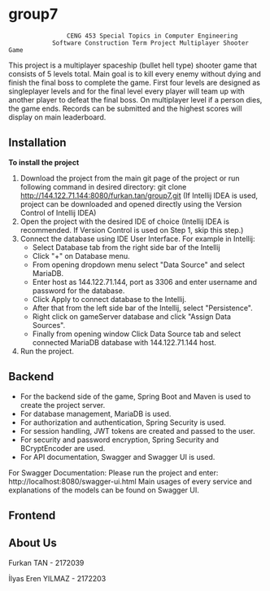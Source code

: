 # group7

                    CENG 453 Special Topics in Computer Engineering
                Software Construction Term Project Multiplayer Shooter Game


This project is a multiplayer spaceship (bullet hell type) shooter game that consists of 5 levels total. Main goal is to kill every enemy without dying and finish the final boss to complete the game. First four levels are designed as singleplayer levels and for the final level every player will team up with another player to defeat the final boss. On multiplayer level if a person dies, the game ends. Records can be submitted and the highest scores will display on main leaderboard.

## Installation
**To install the project**
1. Download the project from the main git page of the project or run following command in desired directory:
    git clone http://144.122.71.144:8080/furkan.tan/group7.git
(If Intellij IDEA is used, project can be downloaded and opened directly using the Version Control of Intellij IDEA)
2. Open the project with the desired IDE of choice (Intellij IDEA is recommended. If Version Control is used on Step 1, skip this step.)
3. Connect the database using IDE User Interface.
    For example in Intellij:
    *   Select Database tab from the right side bar of the Intellij
    *   Click "+" on Database menu.
    *   From opening dropdown menu select "Data Source" and select MariaDB.
    *   Enter host as 144.122.71.144, port as 3306 and enter username and password for the database.
    *   Click Apply to connect database to the Intellij.
    *   After that from the left side bar of the Intellij, select "Persistence".
    *   Right click on gameServer database and click "Assign Data Sources".
    *   Finally from opening window Click Data Source tab and select connected MariaDB database with 144.122.71.144 host.
4. Run the project.

## Backend
* For the backend side of the game, Spring Boot and Maven is used to create the project server.
* For database management, MariaDB is used. 
* For authorization and authentication, Spring Security is used. 
* For session handling, JWT tokens are created and passed to the user.
* For security and password encryption, Spring Security and BCryptEncoder are used.
* For API documentation, Swagger and Swagger UI is used. 

For Swagger Documentation:
Please run the project and enter:
    http://localhost:8080/swagger-ui.html
Main usages of every service and explanations of the models can be found on Swagger UI.
    
## Frontend
## About Us

Furkan TAN - 2172039

İlyas Eren YILMAZ - 2172203
